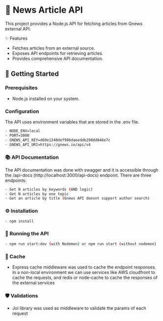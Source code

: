 
# 📰 News Article API

This project provides a Node.js API for fetching articles from Gnews external API.

✨ Features
- Fetches articles from an external source.
- Exposes API endpoints for retrieving articles.
- Provides comprehensive API documentation.

## 🚀 Getting Started

### Prerequisites

- Node.js installed on your system.

### Configuration

The API uses environment variables that are stored in the .env file.

```bash
- NODE_ENV=local
- PORT=3000
- GNEWS_API_KEY=d69e1240def98bdaeeddb298dd846e7c
- GNEWS_API_URI=https://gnews.io/api/v4
```

### 📚 API Documentation

The API documentation was done with swagger and it is accessible through the /api-docs (http://localhost:3000/api-docs) endpoint.
There are three endpoints:

```bash
- Get N articles by keywords (AND logic)
- Get N articles by one topic
- Get an article by title (Gnews API doesnt support author search)
```

### ⚙️ Installation

```bash
- npm install
```

### 🏃 Running the API

```bash
- npm run start:dev (with Nodemon) or npm run start (without nodemon)
```

### 💾 Cache

- Express cache middleware was used to cache the endpoint responses. In a non-local environment we can use services like AWS cloudfront to cache the requests, and redis or node-cache to cache the responses of the external services

### 🛡️ Validations

- Joi library was used as middleware to validate the params of each request

